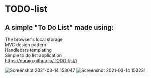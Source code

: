 # TODO-list
## A simple "To Do List" made using:
The browser's local storage\
MVC design pattern\
Handlebars templating\
Simple to do list application\
https://nuraig.github.io/TODO-list/\

![Screenshot 2021-03-14 153047](https://user-images.githubusercontent.com/33380708/111071295-2f884d00-84de-11eb-997a-f711b00faeb8.jpg)
![Screenshot 2021-03-14 153231](https://user-images.githubusercontent.com/33380708/111071293-2eefb680-84de-11eb-8f2c-1f43065271ea.jpg)
